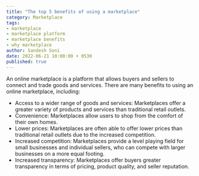 ```yaml
---
title: "The top 5 benefits of using a marketplace"
category: Marketplace
tags:
- marketplace
- marketplace platform
- marketplace benefits
- why marketplace
author: Sandesh Soni
date: 2022-06-21 10:00:00 + 0530
published: true
---
```


An online marketplace is a platform that allows buyers and sellers to connect and trade goods and services. 
There are many benefits to using an online marketplace, including: 
- Access to a wider range of goods and services: Marketplaces offer a greater variety of products and services than traditional retail outlets. 
- Convenience: Marketplaces allow users to shop from the comfort of their own homes. 
- Lower prices: Marketplaces are often able to offer lower prices than traditional retail outlets due to the increased competition. 
- Increased competition: Marketplaces provide a level playing field for small businesses and individual sellers, who can compete with larger businesses on a more equal footing. 
- Increased transparency: Marketplaces offer buyers greater transparency in terms of pricing, product quality, and seller reputation.



